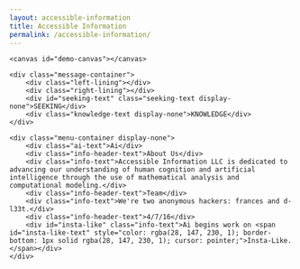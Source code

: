 ```yaml
---
layout: accessible-information
title: Accessible Information
permalink: /accessible-information/
---
```


<div id="large-header" class="large-header">
	
	<canvas id="demo-canvas"></canvas>

	<div class="message-container">
		<div class="left-lining"></div>
		<div class="right-lining"></div>
		<div id="seeking-text" class="seeking-text display-none">SEEKING</div>
		<div class="knowledge-text display-none">KNOWLEDGE</div>
	</div>

</div>


<div class="top-tv-screen display-none"></div>
<div class="bottom-tv-screen display-none"></div>
		
<div class="info-container display-none">
					
	<div class="menu-container display-none">	
		<div class="ai-text">Ai</div>
		<div class="info-header-text">About Us</div>
		<div class="info-text">Accessible Information LLC is dedicated to advancing our understanding of human cognition and artificial intelligence through the use of mathematical analysis and computational modeling.</div>
		<div class="info-header-text">Team</div>
		<div class="info-text">We're two anonymous hackers: frances and d-l33t.</div>
		<div class="info-header-text">4/7/16</div>
		<div id="insta-like" class="info-text">Ai begins work on <span id="insta-like-text" style="color: rgba(28, 147, 230, 1); border-bottom: 1px solid rgba(28, 147, 230, 1); cursor: pointer;">Insta-Like.</span></div>
	</div>

</div>

<script src="http://davemuench.com/js/TweenLite.min.js"></script>
<script src="http://davemuench.com/js/EasePack.min.js"></script>
<script src="http://davemuench.com/js/rAF.js"></script>
<script src="http://davemuench.com/js/synapses.js"></script>
<script src="http://davemuench.com/js/ai.js"></script>
<script src="http://davemuench.com/js/fastclick.js"></script>

<script>
	new Ai();
</script>

</body>
</html>
